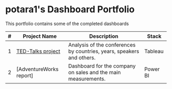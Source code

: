 # potara1's Dashboard Portfolio

This portfolio contains some of the completed dashboards

| #  | Project Name                                                         | Description                                                                                   | Stack                                              |
|----|----------------------------------------------------------------------|-----------------------------------------------------------------------------------------------|----------------------------------------------------|
| 1  | [TED-Talks project](https://github.com/potara1/powerbi_-_tableau/blob/main/TED-Talks.pdf)                           | Analysis of the conferences by countries, years, speakers and others. | Tableau  |
| 2  | [AdventureWorks report]                                  | Dashboard for the company on sales and the main measurements. | Power BI |
